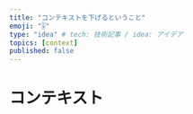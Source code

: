 ```yaml
---
title: "コンテキストを下げるということ"
emoji: "🎚️"
type: "idea" # tech: 技術記事 / idea: アイデア
topics: [context]
published: false
---
```


# コンテキスト